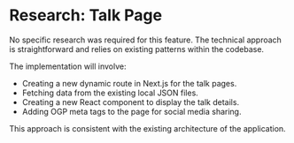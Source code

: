 # Research: Talk Page

No specific research was required for this feature. The technical approach is straightforward and relies on existing patterns within the codebase.

The implementation will involve:

- Creating a new dynamic route in Next.js for the talk pages.
- Fetching data from the existing local JSON files.
- Creating a new React component to display the talk details.
- Adding OGP meta tags to the page for social media sharing.

This approach is consistent with the existing architecture of the application.
